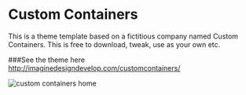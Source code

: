 # Custom Containers
This is a theme template based on a fictitious company named Custom Containers. This is free to download, tweak, use as your own etc.

###See the theme here  
<a href="http://imaginedesigndevelop.com/customcontainers/">http://imaginedesigndevelop.com/customcontainers/</a>

![custom containers home](https://cloud.githubusercontent.com/assets/8207804/15567441/41a478d4-22db-11e6-9448-16d9a7812208.png)
